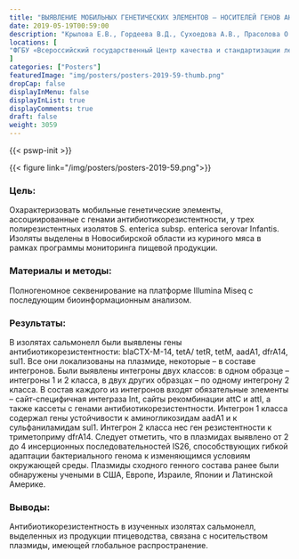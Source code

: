 ```yaml
---
title: "ВЫЯВЛЕНИЕ МОБИЛЬНЫХ ГЕНЕТИЧЕСКИХ ЭЛЕМЕНТОВ – НОСИТЕЛЕЙ ГЕНОВ АНТИБИОТИКОРЕЗИСТЕНТНОСТИ В ИЗОЛЯТАХ SALMONELLA INFANTIS, ВЫДЕЛЕННЫХ ИЗ МЯСА ПТИЦЫ"
date: 2019-05-19T00:59:00
description: "Крылова Е.В., Гордеева В.Д., Сухоедова А.В., Прасолова О.В., Плескачева М.А., Комаров А.А."
locations: [
"ФГБУ «Всероссийский государственный Центр качества и стандартизации лекарственных средств для животных и кормов», Москва, Россия"
]
categories: ["Posters"]
featuredImage: "img/posters/posters-2019-59-thumb.png"
dropCap: false
displayInMenu: false
displayInList: true
displayComments: true
draft: false
weight: 3059
---
```



{{< pswp-init >}}

{{< figure link="/img/posters/posters-2019-59.png">}}


### Цель:

Охарактеризовать мобильные генетические элементы, ассоциированные с генами антибиотикорезистентности, у трех полирезистентных изолятов S. enterica subsp. enterica serovar Infantis. Изоляты выделены в Новосибирской области из куриного мяса в рамках программы мониторинга пищевой продукции.

### Материалы и методы: 

Полногеномное секвенирование на платформе Illumina Miseq c последующим биоинформационным анализом.

### Результаты: 

В изолятах сальмонелл были выявлены гены антибиотикорезистентности: blaCTX-M-14, tetA/ tetR, tetM, aadA1, dfrA14, sul1. Все они локализованы на плазмиде, некоторые – в составе интегронов. Были выявлены интегроны двух классов: в одном образце – интегроны 1 и 2 класса, в двух других образцах – по одному интегрону 2 класса. В состав каждого из интегронов входят обязательные элементы – сайт-специфичная интеграза Int, сайты рекомбинации attC и attI, а также кассеты с генами антибиотикорезистентности. Интегрон 1 класса содержал гены устойчивости к аминогликозидам aadA1 и к сульфаниламидам sul1. Интегрон 2 класса нес ген резистентности к триметоприму dfrA14. Следует отметить, что в плазмидах выявлено от 2 до 4 инсерционных последовательностей IS26, способствующих гибкой адаптации бактериального генома к изменяющимся условиям окружающей среды. Плазмиды сходного генного состава ранее были обнаружены учеными в США, Европе, Израиле, Японии и Латинской Америке.

### Выводы: 

Антибиотикорезистентность в изученных изолятах сальмонелл, выделенных из продукции птицеводства, связана с носительством плазмиды, имеющей глобальное распространение.